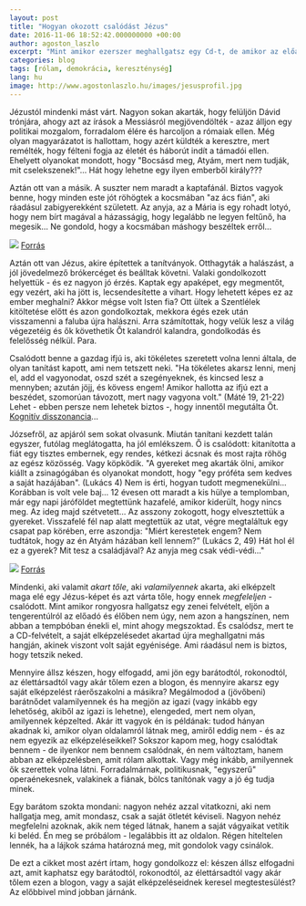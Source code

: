 ```yaml
---
layout: post
title: "Hogyan okozott csalódást Jézus"
date: 2016-11-06 18:52:42.000000000 +00:00
author: agoston_laszlo
excerpt: "Mint amikor ezerszer meghallgatsz egy Cd-t, de amikor az előadót élőben hallod, ő nem úgy, nem azon a hangszínen, nem abban a tempbóban énekli el, mint ahogy megszoktad. És csalódsz, mert te a CD-felvételt, a saját elképzelésedet akartad újra meghallgatni élőben."
categories: blog
tags: [rólam, demokrácia, kereszténység]
lang: hu
image: http://www.agostonlaszlo.hu/images/jesusprofil.jpg
---
```

Jézustól mindenki mást várt. Nagyon sokan akarták, hogy felüljön Dávid trónjára, ahogy azt az írások a Messiásról megjövendölték - azaz álljon egy politikai mozgalom, forradalom élére és harcoljon a rómaiak ellen. Még olyan magyarázatot is hallottam, hogy azért küldték a keresztre, mert remélték, hogy félteni fogja az életét és háborút indít a támadói ellen. Ehelyett olyanokat mondott, hogy "Bocsásd meg, Atyám, mert nem tudják, mit cselekszenek!"... Hát hogy lehetne egy ilyen emberből király???

Aztán ott van a másik. A suszter nem maradt a kaptafánál. Biztos vagyok benne, hogy minden este jót röhögtek a kocsmában "az ács fián", aki ráadásul zabigyerekként született. Az anyja, az a Mária is egy rohadt lotyó, hogy nem bírt magával a házasságig, hogy legalább ne legyen feltűnő, ha megesik... Ne gondold, hogy a  kocsmában máshogy beszéltek erről...

![](http://www.agostonlaszlo.hu/images/jesusprofil.jpg)
[Forrás](http://i1.wp.com/www.fatosocultos.com.br/wp-content/uploads/2016/10/andre_-4-1024x531.jpg?resize=752%2C440)

Aztán ott van Jézus, akire építettek a tanítványok. Otthagyták a halászást, a jól jövedelmező brókercéget és beálltak követni. Valaki gondolkozott helyettük - és ez nagyon jó érzés. Kaptak egy apaképet, egy megmentőt, egy vezért, aki ha jött is, lecsendesítette a vihart. Hogy lehetett képes ez az ember meghalni? Akkor mégse volt Isten fia? Ott ültek a Szentlélek kitöltetése előtt és azon gondolkoztak, mekkora égés ezek után visszamenni a faluba újra halászni. Arra számítottak, hogy velük lesz a világ végezetéig és ők követhetik Őt kalandról kalandra, gondolkodás és felelősség nélkül. Para.

Csalódott benne a gazdag ifjú is, aki tökéletes szeretett volna lenni általa, de olyan tanítást kapott, ami nem tetszett neki. "Ha tökéletes akarsz lenni, menj el, add el vagyonodat, oszd szét a szegényeknek, és kincsed lesz a mennyben; azután jöjj, és kövess engem! Amikor hallotta az ifjú ezt a beszédet, szomorúan távozott, mert nagy vagyona volt." (Máté 19, 21-22) Lehet - ebben persze nem lehetek biztos -, hogy innentől megutálta Őt. [Kognitív disszonancia](https://hu.wikipedia.org/wiki/Kognit%C3%ADv_disszonancia)... 

Józsefről, az apjáról sem sokat olvasunk. Miután tanítani kezdett talán egyszer, futólag meglátogatta, ha jól emlékszem. Ő is csalódott: kitanította a fiát egy tisztes embernek, egy rendes, kétkezi ácsnak és most rajta röhög az egész közösség. Vagy köpködik. "A gyereket meg akarták ölni, amikor kiállt a zsinagógában és olyanokat mondott, hogy "egy próféta sem kedves a saját hazájában". (Lukács 4) Nem is érti, hogyan tudott megmenekülni... Korábban is volt vele baj... 12 évesen ott maradt a kis hülye a templomban, már egy napi járóföldet megtettünk hazafelé, amikor kiderült, hogy nincs meg. Az ideg majd szétvetett... Az asszony zokogott, hogy elvesztettük a gyereket. Visszafelé fél nap alatt megtettük az utat, végre megtaláltuk egy csapat pap körében, erre aszondja: "Miért kerestetek engem? Nem tudtátok, hogy az én Atyám házában kell lennem?” (Lukács 2, 49) Hát hol él ez a gyerek? Mit tesz a családjával? Az anyja meg csak védi-védi..." 

![](http://www.agostonlaszlo.hu/images/utolsovacsora.jpg)
[Forrás](https://alexcolao.files.wordpress.com/2010/09/lastsupper.jpg)

Mindenki, aki valamit *akart tőle*, aki *valamilyennek* akarta, aki elképzelt maga elé egy Jézus-képet és azt várta tőle, hogy ennek *megfeleljen* - csalódott. Mint amikor rongyosra hallgatsz egy zenei felvételt, eljön a tengerentúlról az előadó és élőben nem úgy, nem azon a hangszínen, nem abban a tempbóban énekli el, mint ahogy megszoktad. És csalódsz, mert te a CD-felvételt, a saját elképzelésedet akartad újra meghallgatni más hangján, akinek viszont volt saját egyénisége. Ami ráadásul nem is biztos, hogy tetszik neked.

Mennyire állsz készen, hogy elfogadd, ami jön egy barátodtól, rokonodtól, az élettársadtól vagy akár tőlem ezen a blogon, és mennyire akarsz egy saját elképzelést ráerőszakolni a másikra? Megálmodod a (jövőbeni) barátnődet valamilyennek és ha megjön az igazi (vagy inkább egy lehetőség, akiből az igazi is lehetne), elengeded, mert nem olyan, amilyennek képzelted. Akár itt vagyok én is példának: tudod hányan akadnak ki, amikor olyan oldalamról látnak meg, amiről eddig nem - és az nem egyezik az elképzeléseikkel? Sokszor kapom meg, hogy csalódtak bennem - de ilyenkor nem bennem csalódnak, én nem változtam, hanem abban az elképzelésben, amit rólam alkottak. Vagy még inkább, amilyennek ők szerettek volna látni. Forradalmárnak, politikusnak, "egyszerű" operaénekesnek, valakinek a fiának, bölcs tanítónak vagy a jó ég tudja minek. 

Egy barátom szokta mondani: nagyon nehéz azzal vitatkozni, aki nem hallgatja meg, amit mondasz, csak a saját ötletét kéviseli. Nagyon nehéz megfelelni azoknak, akik nem téged látnak, hanem a saját vágyaikat vetítik ki beléd. Én meg se próbálom - legalábbis itt az oldalon. Régen hiteltelen lennék, ha a lájkok száma határozná meg, mit gondolok vagy csinálok.

De ezt a cikket most azért írtam, hogy gondolkozz el: készen állsz elfogadni azt, amit kaphatsz egy barátodtól, rokonodtól, az élettársadtól vagy akár tőlem ezen a blogon, vagy a saját elképzeléseidnek keresel megtestesülést? Az előbbivel mind jobban járnánk.
